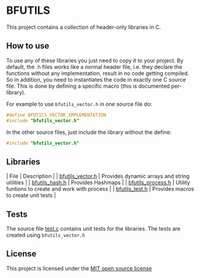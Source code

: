 # BFUTILS
This project contains a collection of header-only libraries in C.

## How to use
To use any of these libraries you just need to copy it to your project.
By default, the .h files works like a normal header file, i.e. they declare the functions without any implementation, result in no code getting compiled.
So in addition, you need to instantiates the code in exactly one C source file. This is done by defining a specific macro (this is documented per-library).

For example to use `bfutils_vector.h` in one source file do:
```c
#define BFUTILS_VECTOR_IMPLEMENTATION
#include "bfutils_vector.h"
```
In the other source files, just include the library without the define:
```c
#include "bfutils_vector.h"
```

## Libraries
| File | Description |
| [bfutils_vector.h](./bfutils_vector.h) | Provides dynamic arrays and string utilities |
| [bfutils_hash.h](./bfutils_hash.h) | Provides Hashmaps |
| [bfutils_process.h](./bfutils_process.h) | Utility funtions to create and work with process | 
| [bfutils_test.h](./bfutils_test.h) | Provides macros to create unit tests | 

## Tests
The source file [test.c](./test.c) contains unit tests for the libraries. The tests are created using `bfutils_vector.h`

## License
This project is licensed under the [MIT open source license](./LICENSE)
